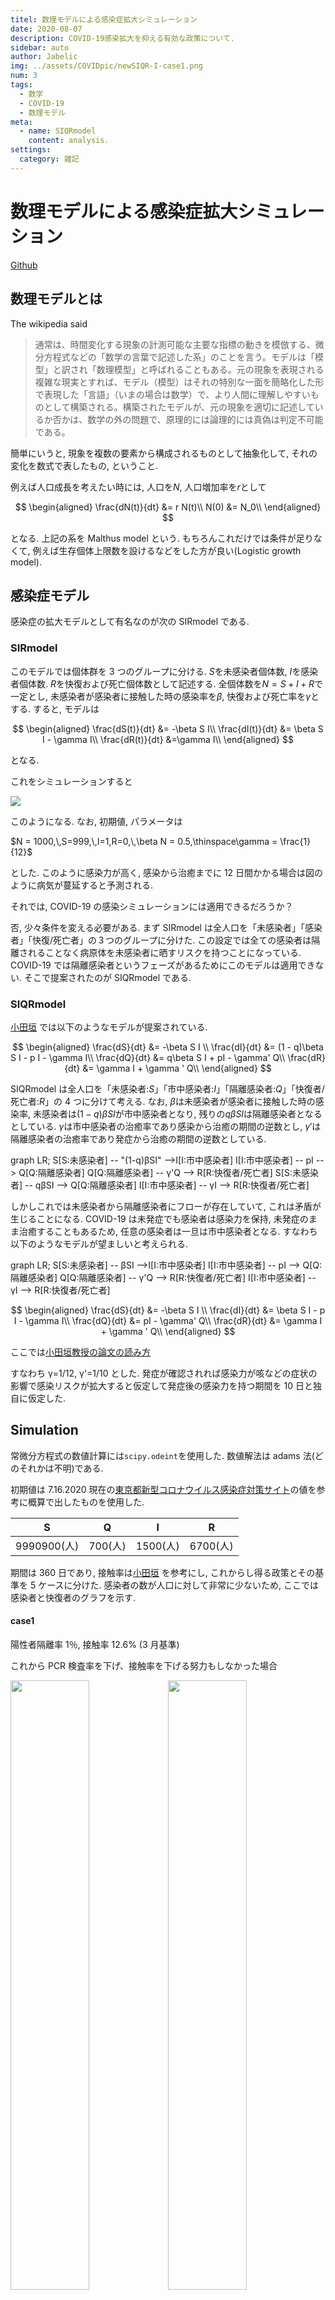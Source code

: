 ```yaml
---
titel: 数理モデルによる感染症拡大シミュレーション
date: 2020-08-07
description: COVID-19感染拡大を抑える有効な政策について.
sidebar: auto
author: Jabelic
img: ../assets/COVIDpic/newSIQR-I-case1.png
num: 3
tags:
  - 数学
  - COVID-19
  - 数理モデル
meta:
  - name: SIQRmodel
    content: analysis.
settings:
  category: 雑記
---
```


# 数理モデルによる感染症拡大シミュレーション

[Github](https://github.com/jabelic/SIQRmodel)

## 数理モデルとは

The wikipedia said

> 通常は、時間変化する現象の計測可能な主要な指標の動きを模倣する、微分方程式などの「数学の言葉で記述した系」のことを言う。モデルは「模型」と訳され「数理模型」と呼ばれることもある。元の現象を表現される複雑な現実とすれば、モデル（模型）はそれの特別な一面を簡略化した形で表現した「言語」（いまの場合は数学）で、より人間に理解しやすいものとして構築される。構築されたモデルが、元の現象を適切に記述しているか否かは、数学の外の問題で、原理的には論理的には真偽は判定不可能である。

簡単にいうと, 現象を複数の要素から構成されるものとして抽象化して, それの変化を数式で表したもの, ということ.

例えば人口成長を考えたい時には, 人口を$N$, 人口増加率を$r$として

$$
\begin{aligned}
\frac{dN(t)}{dt} &= r N(t)\\
N(0) &= N_0\\
\end{aligned}
$$

となる. 上記の系を Malthus model という. もちろんこれだけでは条件が足りなくて, 例えば生存個体上限数を設けるなどをした方が良い(Logistic growth model).

## 感染症モデル

感染症の拡大モデルとして有名なのが次の SIRmodel である.

### SIRmodel

このモデルでは個体群を 3 つのグループに分ける. $S$を未感染者個体数, $I$を感染者個体数. $R$を快復および死亡個体数として記述する.
全個体数を$N = S + I + R$で一定とし, 未感染者が感染者に接触した時の感染率を$\beta$, 快復および死亡率を$\gamma$とする.
すると, モデルは

$$
\begin{aligned}
\frac{dS(t)}{dt} &= -\beta S I\\
\frac{dI(t)}{dt} &= \beta S I  - \gamma I\\
\frac{dR(t)}{dt} &=\gamma I\\
\end{aligned}
$$

となる.

これをシミュレーションすると

![](../../.vuepress/assets/SIRsample.png)

このようになる. なお, 初期値, パラメータは

$N = 1000,\,S=999,\,I=1,R=0,\,\beta N = 0.5,\thinspace\gamma = \frac{1}{12}$

とした. このように感染力が高く, 感染から治癒までに 12 日間かかる場合は図のように病気が蔓延すると予測される.

それでは, COVID-19 の感染シミュレーションには適用できるだろうか？

否, 少々条件を変える必要がある. まず SIRmodel は全人口を「未感染者」「感染者」「快復/死亡者」の３つのグループに分けた. この設定では全ての感染者は隔離されることなく病原体を未感染者に晒すリスクを持つことになっている.
COVID-19 では隔離感染者というフェーズがあるためにこのモデルは適用できない. そこで提案されたのが SIQRmodel である.

### SIQRmodel

[小田垣](http://www001.upp.so-net.ne.jp/rise/images/%E6%96%B0%E5%9E%8B%E3%82%B3%E3%83%AD%E3%83%8A%E4%B8%80%E8%80%83%E5%AF%9F.pdf)
では以下のようなモデルが提案されている.

$$
\begin{aligned}
\frac{dS}{dt} &= -\beta S I \\
\frac{dI}{dt} &= (1 - q)\beta S I - p I - \gamma I\\
\frac{dQ}{dt} &= q\beta S I + pI - \gamma' Q\\
\frac{dR}{dt} &= \gamma I + \gamma ' Q\\
\end{aligned}
$$

SIQRmodel は全人口を「未感染者:$S$」「市中感染者:$I$」「隔離感染者:$Q$」「快復者/死亡者:$R$」の 4 つに分けて考える.
なお, $\beta$は未感染者が感染者に接触した時の感染率, 未感染者は$(1-q)\beta SI$が市中感染者となり, 残りの$q\beta SI$は隔離感染者となるとしている.
$\gamma$は市中感染者の治癒率であり感染から治癒の期間の逆数とし, $\gamma '$は隔離感染者の治癒率であり発症から治癒の期間の逆数としている.

<div class="mermaid">
graph LR;
S[S:未感染者] -- "(1-q)βSI" -->I[I:市中感染者]
I[I:市中感染者] -- pI --> Q[Q:隔離感染者]
Q[Q:隔離感染者] -- γ'Q --> R[R:快復者/死亡者]
S[S:未感染者] -- qβSI --> Q[Q:隔離感染者]
I[I:市中感染者] -- γI --> R[R:快復者/死亡者]
</div>
<script src="https://unpkg.com/mermaid/dist/mermaid.min.js"></script>

しかしこれでは未感染者から隔離感染者にフローが存在していて, これは矛盾が生じることになる.
COVID-19 は未発症でも感染者は感染力を保持, 未発症のまま治癒することもあるため, 任意の感染者は一旦は市中感染者となる.
すなわち以下のようなモデルが望ましいと考えられる.

<div class="mermaid">
graph LR;
S[S:未感染者] -- βSI -->I[I:市中感染者]
I[I:市中感染者] -- pI --> Q[Q:隔離感染者]
Q[Q:隔離感染者] -- γ'Q --> R[R:快復者/死亡者]
I[I:市中感染者] -- γI --> R[R:快復者/死亡者]
</div>

$$
\begin{aligned}
\frac{dS}{dt} &= -\beta S I \\
\frac{dI}{dt} &= \beta S I - p I - \gamma I\\
\frac{dQ}{dt} &= pI - \gamma' Q\\
\frac{dR}{dt} &= \gamma I + \gamma ' Q\\
\end{aligned}
$$

ここでは[小田垣教授の論文の読み方](https://kichiro-talk.hatenablog.com/entry/2020/05/27/182644)

<!-- より感染力を持つのは感染から発症までおよそ5日, 発症後のおよそ7日としている. -->

すなわち γ=1/12, γ'=1/10 とした. 発症が確認されれば感染力が咳などの症状の影響で感染リスクが拡大すると仮定して発症後の感染力を持つ期間を 10 日と独自に仮定した.

## Simulation

常微分方程式の数値計算には`scipy.odeint`を使用した.
数値解法は adams 法(どのそれかは不明)である.

初期値は 7.16.2020 現在の[東京都新型コロナウイルス感染症対策サイト](https://stopcovid19.metro.tokyo.lg.jp/)の値を参考に概算で出したものを使用した.

| S           | Q       | I        | R        |
| ----------- | ------- | -------- | -------- |
| 9990900(人) | 700(人) | 1500(人) | 6700(人) |

期間は 360 日であり,
接触率は[小田垣](http://www001.upp.so-net.ne.jp/rise/images/%E6%96%B0%E5%9E%8B%E3%82%B3%E3%83%AD%E3%83%8A%E4%B8%80%E8%80%83%E5%AF%9F.pdf)
を参考にし, これからし得る政策とその基準を 5 ケースに分けた.
感染者の数が人口に対して非常に少ないため, ここでは感染者と快復者のグラフを示す.

#### case1

陽性者隔離率 1％, 接触率 12.6% (3 月基準)

これから PCR 検査率を下げ、接触率を下げる努力もしなかった場合

<img src="../../.vuepress/assets/COVIDpic/newSIQR-I-case1.png" width="50%"><img src="../../.vuepress/assets/COVIDpic/newSIQR-R-case1.png" width="50%">

#### case2

陽性者隔離率 5％, 接触率 12.6% (3 月基準)

PCR 検査率を上げる努力をし, 接触率を下げる努力をしなかった場合.

<img src="../../.vuepress/assets/COVIDpic/newSIQR-I-case2.png" width="50%"><img src="../../.vuepress/assets/COVIDpic/newSIQR-R-case2.png" width="50%">

#### case3

陽性者隔離率 1％, 接触率 9.6% (5 月基準)

PCR 検査率をあげる努力をせず, 外出自粛により接触率を下げた場合.

<img src="../../.vuepress/assets/COVIDpic/newSIQR-I-case3.png" width="50%"><img src="../../.vuepress/assets/COVIDpic/newSIQR-R-case3.png" width="50%">

#### case4

陽性者隔離率 5％, 接触率 9.6% (5 月基準)

PCR 検査率をあげる努力をし, 外出自粛により接触率を下げた場合.

<img src="../../.vuepress/assets/COVIDpic/newSIQR-I-case4.png" width="50%"><img src="../../.vuepress/assets/COVIDpic/newSIQR-R-case4.png" width="50%">

#### case5

陽性者隔離率 8％, 接触率 12.6% (3 月基準)

PCR 検査率をあげる努力をし, 外出自粛をせずに case4 の値を目指した場合.

<img src="../../.vuepress/assets/COVIDpic/newSIQR-I-case5.png" width="50%"><img src="../../.vuepress/assets/COVIDpic/newSIQR-R-case5.png" width="50%">

## Analysis

case1 は基本的にわずかな陽性者を隔離するにとどまる政策を想定しているので, 当然感染は拡大し, 一時東京都の感染者数は 35 万人になることが予想される.
残りのケースに関しては case3 と case2, case4, case5 の 2 つに分けられる.

case3 は外出自粛により接触率を下げた場合であり, 陽性者を検査によりたくさん見つけ, 隔離する政策を取らない場合である.
case2~case5 のうち, **case3 は唯一グラフの概形が異なっていて, 感染者数が増え続けていて, 収束に向かう形を全くしていない.**
1 年経ってもまだまだ感染者は増え続けるということである.

すなわち, 今外出自粛のみを緊急事態宣言などでひたすら頑張ったところで効果はないということ.

よって感染収束に対して **最も効率的な政策は隔離政策** である. PCR 検査を行い陽性者の発見を急ぐべきである.
外出自粛による接触率低下は優先されるものではない.

また, 実際の感染はクラスター感染などと呼ばれるように感染経路にはある程度偏りがあるとされている.
ある人口密集グループ内に 1 人の感染者がいて感染を広げる確率はそのグループ内の人口とその密度に依存する.
すなわちフェスや大規模ライブのようなものは感染確率が上がるということであるので, 避けられるのであれば避けたほうが良い.
しかし経済との兼ね合いなどもあるため, 小中規模のオフィスや飲食店は営業を再開すべきであろう.
都市封鎖などの政策は感染初期には有効だが, ある程度感染が広がった段階ではあまり意味がないことは case3 から予想される.

## References

- 小田垣 : [新型コロナウイルスの蔓延に関する一考察](http://www001.upp.so-net.ne.jp/rise/images/%E6%96%B0%E5%9E%8B%E3%82%B3%E3%83%AD%E3%83%8A%E4%B8%80%E8%80%83%E5%AF%9F.pdf)
- [小田垣教授の論文の読み方](https://kichiro-talk.hatenablog.com/entry/2020/05/27/182644)
- [東京都新型コロナウイルス感染症対策サイト](https://stopcovid19.metro.tokyo.lg.jp/)
- [SIQR モデルの表示 - Qiita](https://qiita.com/ekzemplaro/items/d4b079da3f172f6535b9)

<a href="https://twitter.com/share?ref_src=twsrc%5Etfw" class="twitter-share-button" data-show-count="false" data-size='large'>Tweet</a>

<script async src="https://platform.twitter.com/widgets.js" charset="utf-8"></script>
